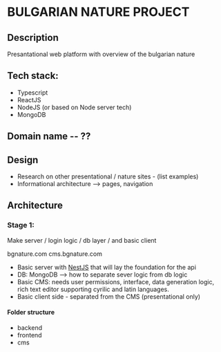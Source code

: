 # BULGARIAN NATURE PROJECT

## Description
Presantational web platform with overview of the bulgarian nature

## Tech stack:
* Typescript
* ReactJS
* NodeJS (or based on Node server tech)
* MongoDB

## Domain name -- ??

## Design
* Research on other presentational / nature sites - (list examples)
* Informational architecture --> pages, navigation


## Architecture

### Stage 1:

Make server / login logic / db layer / and basic client

bgnature.com
cms.bgnature.com

* Basic server with [NestJS](https://nestjs.com/) that will lay the foundation for the api 
* DB: MongoDB --> how to separate sever logic from db logic
* Basic CMS: needs user permissions, interface, data generation logic, rich text editor supporting cyrilic and latin languages.
* Basic client side - separated from the CMS (presentational only)


#### Folder structure
* backend
* frontend
* cms

